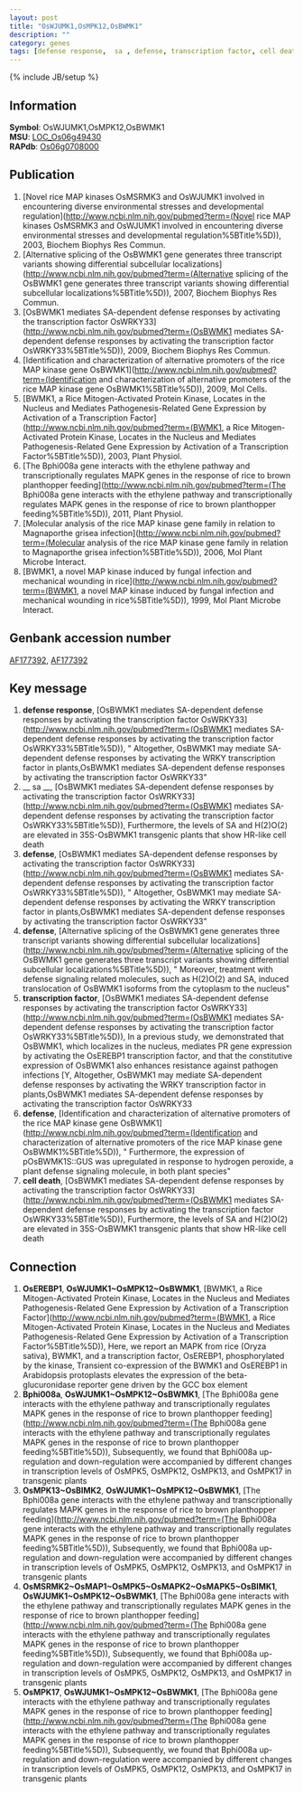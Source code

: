 ```yaml
---
layout: post
title: "OsWJUMK1,OsMPK12,OsBWMK1"
description: ""
category: genes
tags: [defense response,  sa , defense, transcription factor, cell death]
---
```

{% include JB/setup %}

## Information
__Symbol__: OsWJUMK1,OsMPK12,OsBWMK1  
__MSU__: [LOC_Os06g49430](http://rice.plantbiology.msu.edu/cgi-bin/ORF_infopage.cgi?orf=LOC_Os06g49430)  
__RAPdb__: [Os06g0708000](http://rapdb.dna.affrc.go.jp/viewer/gbrowse_details/irgsp1?name=Os06g0708000)  

## Publication
1. [Novel rice MAP kinases OsMSRMK3 and OsWJUMK1 involved in encountering diverse environmental stresses and developmental regulation](http://www.ncbi.nlm.nih.gov/pubmed?term=(Novel rice MAP kinases OsMSRMK3 and OsWJUMK1 involved in encountering diverse environmental stresses and developmental regulation%5BTitle%5D)), 2003, Biochem Biophys Res Commun.
2. [Alternative splicing of the OsBWMK1 gene generates three transcript variants showing differential subcellular localizations](http://www.ncbi.nlm.nih.gov/pubmed?term=(Alternative splicing of the OsBWMK1 gene generates three transcript variants showing differential subcellular localizations%5BTitle%5D)), 2007, Biochem Biophys Res Commun.
3. [OsBWMK1 mediates SA-dependent defense responses by activating the transcription factor OsWRKY33](http://www.ncbi.nlm.nih.gov/pubmed?term=(OsBWMK1 mediates SA-dependent defense responses by activating the transcription factor OsWRKY33%5BTitle%5D)), 2009, Biochem Biophys Res Commun.
4. [Identification and characterization of alternative promoters of the rice MAP kinase gene OsBWMK1](http://www.ncbi.nlm.nih.gov/pubmed?term=(Identification and characterization of alternative promoters of the rice MAP kinase gene OsBWMK1%5BTitle%5D)), 2009, Mol Cells.
5. [BWMK1, a Rice Mitogen-Activated Protein Kinase, Locates in the Nucleus and Mediates Pathogenesis-Related Gene Expression by Activation of a Transcription Factor](http://www.ncbi.nlm.nih.gov/pubmed?term=(BWMK1, a Rice Mitogen-Activated Protein Kinase, Locates in the Nucleus and Mediates Pathogenesis-Related Gene Expression by Activation of a Transcription Factor%5BTitle%5D)), 2003, Plant Physiol.
6. [The Bphi008a gene interacts with the ethylene pathway and transcriptionally regulates MAPK genes in the response of rice to brown planthopper feeding](http://www.ncbi.nlm.nih.gov/pubmed?term=(The Bphi008a gene interacts with the ethylene pathway and transcriptionally regulates MAPK genes in the response of rice to brown planthopper feeding%5BTitle%5D)), 2011, Plant Physiol.
7. [Molecular analysis of the rice MAP kinase gene family in relation to Magnaporthe grisea infection](http://www.ncbi.nlm.nih.gov/pubmed?term=(Molecular analysis of the rice MAP kinase gene family in relation to Magnaporthe grisea infection%5BTitle%5D)), 2006, Mol Plant Microbe Interact.
8. [BWMK1, a novel MAP kinase induced by fungal infection and mechanical wounding in rice](http://www.ncbi.nlm.nih.gov/pubmed?term=(BWMK1, a novel MAP kinase induced by fungal infection and mechanical wounding in rice%5BTitle%5D)), 1999, Mol Plant Microbe Interact.

## Genbank accession number
[AF177392](http://www.ncbi.nlm.nih.gov/nuccore/AF177392), [AF177392](http://www.ncbi.nlm.nih.gov/nuccore/AF177392)

## Key message
1. __defense response__, [OsBWMK1 mediates SA-dependent defense responses by activating the transcription factor OsWRKY33](http://www.ncbi.nlm.nih.gov/pubmed?term=(OsBWMK1 mediates SA-dependent defense responses by activating the transcription factor OsWRKY33%5BTitle%5D)), " Altogether, OsBWMK1 may mediate SA-dependent defense responses by activating the WRKY transcription factor in plants,OsBWMK1 mediates SA-dependent defense responses by activating the transcription factor OsWRKY33"
2. __ sa __, [OsBWMK1 mediates SA-dependent defense responses by activating the transcription factor OsWRKY33](http://www.ncbi.nlm.nih.gov/pubmed?term=(OsBWMK1 mediates SA-dependent defense responses by activating the transcription factor OsWRKY33%5BTitle%5D)),  Furthermore, the levels of SA and H(2)O(2) are elevated in 35S-OsBWMK1 transgenic plants that show HR-like cell death
3. __defense__, [OsBWMK1 mediates SA-dependent defense responses by activating the transcription factor OsWRKY33](http://www.ncbi.nlm.nih.gov/pubmed?term=(OsBWMK1 mediates SA-dependent defense responses by activating the transcription factor OsWRKY33%5BTitle%5D)), " Altogether, OsBWMK1 may mediate SA-dependent defense responses by activating the WRKY transcription factor in plants,OsBWMK1 mediates SA-dependent defense responses by activating the transcription factor OsWRKY33"
4. __defense__, [Alternative splicing of the OsBWMK1 gene generates three transcript variants showing differential subcellular localizations](http://www.ncbi.nlm.nih.gov/pubmed?term=(Alternative splicing of the OsBWMK1 gene generates three transcript variants showing differential subcellular localizations%5BTitle%5D)), " Moreover, treatment with defense signaling related molecules, such as H(2)O(2) and SA, induced translocation of OsBWMK1 isoforms from the cytoplasm to the nucleus"
5. __transcription factor__, [OsBWMK1 mediates SA-dependent defense responses by activating the transcription factor OsWRKY33](http://www.ncbi.nlm.nih.gov/pubmed?term=(OsBWMK1 mediates SA-dependent defense responses by activating the transcription factor OsWRKY33%5BTitle%5D)),  In a previous study, we demonstrated that OsBWMK1, which localizes in the nucleus, mediates PR gene expression by activating the OsEREBP1 transcription factor, and that the constitutive expression of OsBWMK1 also enhances resistance against pathogen infections [Y, Altogether, OsBWMK1 may mediate SA-dependent defense responses by activating the WRKY transcription factor in plants,OsBWMK1 mediates SA-dependent defense responses by activating the transcription factor OsWRKY33
6. __defense__, [Identification and characterization of alternative promoters of the rice MAP kinase gene OsBWMK1](http://www.ncbi.nlm.nih.gov/pubmed?term=(Identification and characterization of alternative promoters of the rice MAP kinase gene OsBWMK1%5BTitle%5D)), " Furthermore, the expression of pOsBWMK1S::GUS was upregulated in response to hydrogen peroxide, a plant defense signaling molecule, in both plant species"
7. __cell death__, [OsBWMK1 mediates SA-dependent defense responses by activating the transcription factor OsWRKY33](http://www.ncbi.nlm.nih.gov/pubmed?term=(OsBWMK1 mediates SA-dependent defense responses by activating the transcription factor OsWRKY33%5BTitle%5D)),  Furthermore, the levels of SA and H(2)O(2) are elevated in 35S-OsBWMK1 transgenic plants that show HR-like cell death

## Connection
1. __OsEREBP1__, __OsWJUMK1~OsMPK12~OsBWMK1__, [BWMK1, a Rice Mitogen-Activated Protein Kinase, Locates in the Nucleus and Mediates Pathogenesis-Related Gene Expression by Activation of a Transcription Factor](http://www.ncbi.nlm.nih.gov/pubmed?term=(BWMK1, a Rice Mitogen-Activated Protein Kinase, Locates in the Nucleus and Mediates Pathogenesis-Related Gene Expression by Activation of a Transcription Factor%5BTitle%5D)),  Here, we report an MAPK from rice (Oryza sativa), BWMK1, and a transcription factor, OsEREBP1, phosphorylated by the kinase, Transient co-expression of the BWMK1 and OsEREBP1 in Arabidopsis protoplasts elevates the expression of the beta-glucuronidase reporter gene driven by the GCC box element
2. __Bphi008a__, __OsWJUMK1~OsMPK12~OsBWMK1__, [The Bphi008a gene interacts with the ethylene pathway and transcriptionally regulates MAPK genes in the response of rice to brown planthopper feeding](http://www.ncbi.nlm.nih.gov/pubmed?term=(The Bphi008a gene interacts with the ethylene pathway and transcriptionally regulates MAPK genes in the response of rice to brown planthopper feeding%5BTitle%5D)),  Subsequently, we found that Bphi008a up-regulation and down-regulation were accompanied by different changes in transcription levels of OsMPK5, OsMPK12, OsMPK13, and OsMPK17 in transgenic plants
3. __OsMPK13~OsBIMK2__, __OsWJUMK1~OsMPK12~OsBWMK1__, [The Bphi008a gene interacts with the ethylene pathway and transcriptionally regulates MAPK genes in the response of rice to brown planthopper feeding](http://www.ncbi.nlm.nih.gov/pubmed?term=(The Bphi008a gene interacts with the ethylene pathway and transcriptionally regulates MAPK genes in the response of rice to brown planthopper feeding%5BTitle%5D)),  Subsequently, we found that Bphi008a up-regulation and down-regulation were accompanied by different changes in transcription levels of OsMPK5, OsMPK12, OsMPK13, and OsMPK17 in transgenic plants
4. __OsMSRMK2~OsMAP1~OsMPK5~OsMAPK2~OsMAPK5~OsBIMK1__, __OsWJUMK1~OsMPK12~OsBWMK1__, [The Bphi008a gene interacts with the ethylene pathway and transcriptionally regulates MAPK genes in the response of rice to brown planthopper feeding](http://www.ncbi.nlm.nih.gov/pubmed?term=(The Bphi008a gene interacts with the ethylene pathway and transcriptionally regulates MAPK genes in the response of rice to brown planthopper feeding%5BTitle%5D)),  Subsequently, we found that Bphi008a up-regulation and down-regulation were accompanied by different changes in transcription levels of OsMPK5, OsMPK12, OsMPK13, and OsMPK17 in transgenic plants
5. __OsMPK17__, __OsWJUMK1~OsMPK12~OsBWMK1__, [The Bphi008a gene interacts with the ethylene pathway and transcriptionally regulates MAPK genes in the response of rice to brown planthopper feeding](http://www.ncbi.nlm.nih.gov/pubmed?term=(The Bphi008a gene interacts with the ethylene pathway and transcriptionally regulates MAPK genes in the response of rice to brown planthopper feeding%5BTitle%5D)),  Subsequently, we found that Bphi008a up-regulation and down-regulation were accompanied by different changes in transcription levels of OsMPK5, OsMPK12, OsMPK13, and OsMPK17 in transgenic plants


